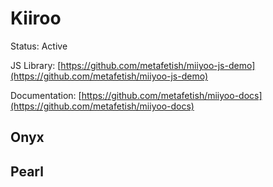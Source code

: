 # Kiiroo

Status: Active

JS Library: [https://github.com/metafetish/miiyoo-js-demo](https://github.com/metafetish/miiyoo-js-demo)

Documentation: [https://github.com/metafetish/miiyoo-docs](https://github.com/metafetish/miiyoo-docs)

## Onyx

## Pearl



